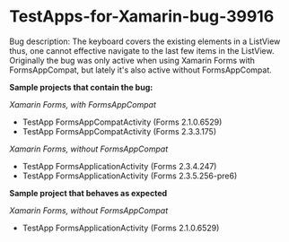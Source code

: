 # TestApps-for-Xamarin-bug-39916

Bug description: The keyboard covers the existing elements in a ListView thus, one cannot effective navigate to the last few items in the ListView.
Originally the bug was only active when using Xamarin Forms with FormsAppCompat, but lately it's also active without FormsAppCompat.

**Sample projects that contain the bug:**

*Xamarin Forms, with FormsAppCompat*
* TestApp FormsAppCompatActivity (Forms 2.1.0.6529)
* TestApp FormsAppCompatActivity (Forms 2.3.3.175)

*Xamarin Forms, without FormsAppCompat*
* TestApp FormsApplicationActivity (Forms 2.3.4.247)
* TestApp FormsApplicationActivity (Forms 2.3.5.256-pre6)

**Sample project that behaves as expected**

*Xamarin Forms, without FormsAppCompat*
* TestApp FormsApplicationActivity (Forms 2.1.0.6529)
